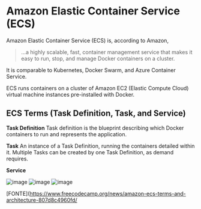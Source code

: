 # Amazon Elastic Container Service (ECS)

Amazon Elastic Container Service (ECS) is, according to Amazon,
> …a highly scalable, fast, container management service that makes it easy to run, stop, and manage Docker containers on a cluster.

It is comparable to Kubernetes, Docker Swarm, and Azure Container Service.

ECS runs containers on a cluster of Amazon EC2 (Elastic Compute Cloud) virtual machine instances pre-installed with Docker.

## ECS Terms (Task Definition, Task, and Service)

**Task Definition**
Task definition is the blueprint describing which Docker containers to run and represents the application.

**Task**
An instance of a Task Definition, running the containers detailed within it. Multiple Tasks can be created by one Task Definition, as demand requires.

**Service**


![image](https://user-images.githubusercontent.com/17462762/185269682-b755d7d4-0e07-4998-b29e-73e9d3e0bed5.png)
![image](https://cdn-media-1.freecodecamp.org/images/eL718lUcFCktxO96DKpdAIu1uBguoNqOKHRF)
![image](https://cdn-media-1.freecodecamp.org/images/Ff1BK5c7YRL7KAv71Hu7ZSwByYpeJPTaolzT)

[FONTE](https://www.freecodecamp.org/news/amazon-ecs-terms-and-architecture-807d8c4960fd/
